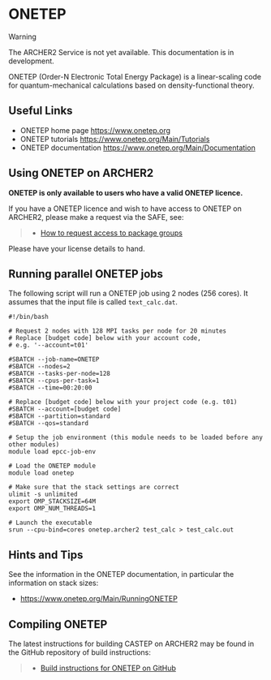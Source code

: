 # ONETEP

<div class="warning">

<div class="admonition-title">

Warning

</div>

The ARCHER2 Service is not yet available. This documentation is in
development.

</div>

ONETEP (Order-N Electronic Total Energy Package) is a linear-scaling
code for quantum-mechanical calculations based on density-functional
theory.

## Useful Links

  - ONETEP home page <https://www.onetep.org>
  - ONETEP tutorials <https://www.onetep.org/Main/Tutorials>
  - ONETEP documentation <https://www.onetep.org/Main/Documentation>

## Using ONETEP on ARCHER2

**ONETEP is only available to users who have a valid ONETEP licence.**

If you have a ONETEP licence and wish to have access to ONETEP on
ARCHER2, please make a request via the SAFE, see:

>   - [How to request access to package
>     groups](https://epcced.github.io/safe-docs/safe-for-users/#how-to-request-access-to-a-package-group)

Please have your license details to hand.

## Running parallel ONETEP jobs

The following script will run a ONETEP job using 2 nodes (256 cores). It
assumes that the input file is called `text_calc.dat`.

    #!/bin/bash
    
    # Request 2 nodes with 128 MPI tasks per node for 20 minutes
    # Replace [budget code] below with your account code,
    # e.g. '--account=t01'
    
    #SBATCH --job-name=ONETEP
    #SBATCH --nodes=2
    #SBATCH --tasks-per-node=128
    #SBATCH --cpus-per-task=1
    #SBATCH --time=00:20:00
    
    # Replace [budget code] below with your project code (e.g. t01)
    #SBATCH --account=[budget code] 
    #SBATCH --partition=standard
    #SBATCH --qos=standard
    
    # Setup the job environment (this module needs to be loaded before any other modules)
    module load epcc-job-env
    
    # Load the ONETEP module
    module load onetep
    
    # Make sure that the stack settings are correct
    ulimit -s unlimited
    export OMP_STACKSIZE=64M
    export OMP_NUM_THREADS=1
    
    # Launch the executable
    srun --cpu-bind=cores onetep.archer2 test_calc > test_calc.out

## Hints and Tips

See the information in the ONETEP documentation, in particular the
information on stack sizes:

  - <https://www.onetep.org/Main/RunningONETEP>

## Compiling ONETEP

The latest instructions for building CASTEP on ARCHER2 may be found in
the GitHub repository of build instructions:

>   - [Build instructions for ONETEP on
>     GitHub](https://github.com/hpc-uk/build-instructions/tree/master/ONETEP)
